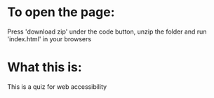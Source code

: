 # To open the page:
Press 'download zip' under the code button, unzip the folder and run 'index.html' in your browsers

# What this is:
This is a quiz for web accessibility
